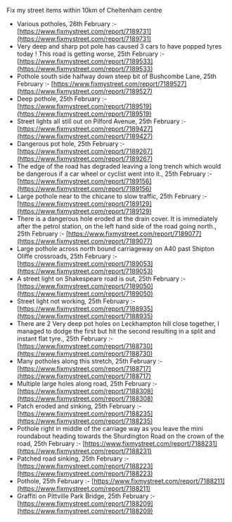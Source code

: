 Fix my street items within 10km of Cheltenham centre

<!-- fix_marker starts -->

- Various potholes, 26th February :- [https://www.fixmystreet.com/report/7189731](https://www.fixmystreet.com/report/7189731)
- Very deep and sharp pot pole has caused 3 cars to have popped tyres today ! This road is getting worse, 25th February :- [https://www.fixmystreet.com/report/7189533](https://www.fixmystreet.com/report/7189533)
- Pothole south side halfway down steep bit of Bushcombe Lane, 25th February :- [https://www.fixmystreet.com/report/7189527](https://www.fixmystreet.com/report/7189527)
- Deep pothole, 25th February :- [https://www.fixmystreet.com/report/7189519](https://www.fixmystreet.com/report/7189519)
- Street lights all still out on Pilford Avenue, 25th February :- [https://www.fixmystreet.com/report/7189427](https://www.fixmystreet.com/report/7189427)
- Dangerous pot hole, 25th February :- [https://www.fixmystreet.com/report/7189267](https://www.fixmystreet.com/report/7189267)
- The edge of the road has degraded leaving a long trench which would be dangerous if a car wheel or cyclist went into it., 25th February :- [https://www.fixmystreet.com/report/7189156](https://www.fixmystreet.com/report/7189156)
- Large pothole near to the chicane to slow traffic, 25th February :- [https://www.fixmystreet.com/report/7189129](https://www.fixmystreet.com/report/7189129)
- There is a dangerous hole eroded at the drain cover. It is immediately after the petrol station, on the left hand side of the road going north., 25th February :- [https://www.fixmystreet.com/report/7189077](https://www.fixmystreet.com/report/7189077)
- Large pothole across north bound carriageway on A40 past Shipton Oliffe crossroads, 25th February :- [https://www.fixmystreet.com/report/7189053](https://www.fixmystreet.com/report/7189053)
- A street light on Shakespeare road is out, 25th February :- [https://www.fixmystreet.com/report/7189050](https://www.fixmystreet.com/report/7189050)
- Street light not working, 25th February :- [https://www.fixmystreet.com/report/7188935](https://www.fixmystreet.com/report/7188935)
- There are 2 Very deep pot holes on Leckhampton hill close together, I managed to dodge the first but hit the second resulting in a split and instant flat tyre., 25th February :- [https://www.fixmystreet.com/report/7188730](https://www.fixmystreet.com/report/7188730)
- Many potholes along this stretch, 25th February :- [https://www.fixmystreet.com/report/7188717](https://www.fixmystreet.com/report/7188717)
- Multiple large holes along road, 25th February :- [https://www.fixmystreet.com/report/7188308](https://www.fixmystreet.com/report/7188308)
- Patch eroded and sinking, 25th February :- [https://www.fixmystreet.com/report/7188235](https://www.fixmystreet.com/report/7188235)
- Pothole right in middle of the carriage way as you leave the mini roundabout heading towards the Shurdington Road on the crown of the road, 25th February :- [https://www.fixmystreet.com/report/7188231](https://www.fixmystreet.com/report/7188231)
- Patched road sinking, 25th February :- [https://www.fixmystreet.com/report/7188223](https://www.fixmystreet.com/report/7188223)
- Pothole, 25th February :- [https://www.fixmystreet.com/report/7188211](https://www.fixmystreet.com/report/7188211)
- Graffiti on Pittville Park Bridge, 25th February :- [https://www.fixmystreet.com/report/7188209](https://www.fixmystreet.com/report/7188209)

<!-- fix_marker ends -->